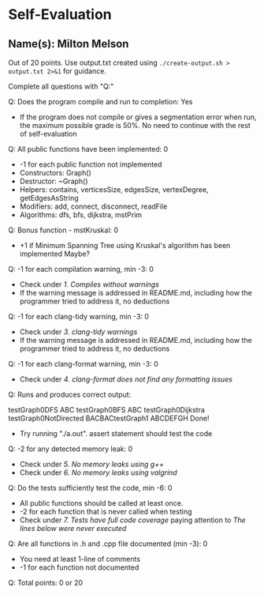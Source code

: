 # Self-Evaluation

## Name(s): Milton Melson

Out of 20 points. Use output.txt created using 
`./create-output.sh > output.txt 2>&1` for guidance.

Complete all questions with "Q:"

Q: Does the program compile and run to completion: Yes

- If the program does not compile or gives a segmentation error when run, 
the maximum possible grade is 50%. No need to continue with the rest of self-evaluation

Q: All public functions have been implemented: 0

- -1 for each public function not implemented
- Constructors:  Graph()
- Destructor: ~Graph()
- Helpers: contains, verticesSize, edgesSize, vertexDegree, getEdgesAsString
- Modifiers: add, connect, disconnect, readFile
- Algorithms: dfs, bfs, dijkstra, mstPrim

Q: Bonus function - mstKruskal: 0

- +1 if Minimum Spanning Tree using Kruskal's algorithm has been implemented 
Maybe?

Q: -1 for each compilation warning, min -3: 0

- Check under *1. Compiles without warnings*
- If the warning message is addressed in README.md, including how the programmer tried to address it, no deductions

Q: -1 for each clang-tidy warning, min -3: 0

- Check under *3. clang-tidy warnings*
- If the warning message is addressed in README.md, including how the programmer tried to address it, no deductions

Q: -1 for each clang-format warning, min -3: 0

- Check under *4. clang-format does not find any formatting issues*

Q: Runs and produces correct output: 

testGraph0DFS
ABC
testGraph0BFS
ABC
testGraph0Dijkstra
testGraph0NotDirected
BACBACtestGraph1
ABCDEFGH
Done!


- Try running "./a.out". assert statement should test the code

Q: -2 for any detected memory leak: 0

- Check under *5. No memory leaks using g++*
- Check under *6. No memory leaks using valgrind*

Q: Do the tests sufficiently test the code, min -6: 0

- All public functions should be called at least once.
- -2 for each function that is never called when testing
- Check under *7. Tests have full code coverage* paying attention to *The lines below were never executed*

Q: Are all functions in .h and .cpp file documented (min -3): 0

- You need at least 1-line of comments
- -1 for each function not documented

Q: Total points: 0 or 20 